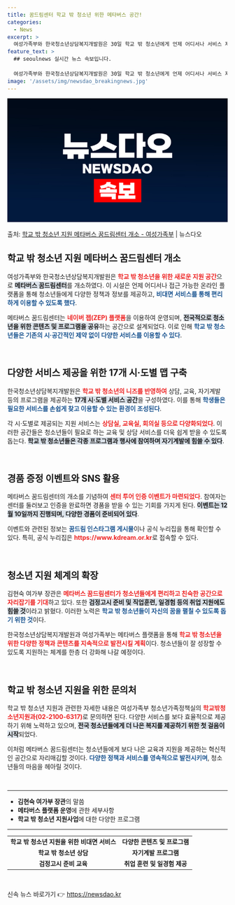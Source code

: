 ```yaml
---
title: 꿈드림센터 학교 밖 청소년 위한 메타버스 공간!
categories:
  - News
excerpt: >
  여성가족부와 한국청소년상담복지개발원은 30일 학교 밖 청소년에게 언제 어디서나 서비스 제공이 가능한 가상공간…
feature_text: >
  ## seoulnews 실시간 뉴스 속보입니다.

  여성가족부와 한국청소년상담복지개발원은 30일 학교 밖 청소년에게 언제 어디서나 서비스 제공이 가능한 가상공간…
image: '/assets/img/newsdao_breakingnews.jpg'
---
```


![뉴스다오 속보](/assets/img/newsdao_breakingnews.jpg)

<p>출처: <a href="https://newsdao.kr/2694" rel="dofollow">학교 밖 청소년 지원 메타버스 꿈드림센터 개소 - 여성가족부</a> | 뉴스다오</p>

<h2 data-ke-size="size26">학교 밖 청소년 지원 메타버스 꿈드림센터 개소</h2>

<p data-ke-size="size16">여성가족부와 한국청소년상담복지개발원은 <b><span style="color: #ee2323;">학교 밖 청소년을 위한 새로운 지원 공간</span></b>으로 <b><span style="background-color: #21538527;">메타버스 꿈드림센터</span></b>를 개소하였다. 이 시설은 언제 어디서나 접근 가능한 온라인 플랫폼을 통해 청소년들에게 다양한 정책과 정보를 제공하고, <b><span style="color: #1a5490;">비대면 서비스를 통해 편리하게 이용할 수 있도록 했다</span></b>.</p>

<p data-ke-size="size16">메타버스 꿈드림센터는 <b><span style="color: #ee2323;">네이버 젭(ZEP) 플랫폼</span></b>을 이용하여 운영되며, <b><span style="background-color: #21538527;">전국적으로 청소년을 위한 콘텐츠 및 프로그램을 공유</span></b>하는 공간으로 설계되었다. 이로 인해 <b><span style="color: #1a5490;">학교 밖 청소년들은 기존의 시·공간적인 제약 없이 다양한 서비스를 이용할 수 있다</span></b>.</p>

<p data-ke-size="size16">&nbsp;</p>

<h2 data-ke-size="size26">다양한 서비스 제공을 위한 17개 시·도별 맵 구축</h2>

<p data-ke-size="size16">한국청소년상담복지개발원은 <b><span style="color: #ee2323;">학교 밖 청소년의 니즈를 반영하여</span></b> 상담, 교육, 자기계발 등의 프로그램을 제공하는 <b><span style="background-color: #21538527;">17개 시·도별 서비스 공간</span></b>을 구성하였다. 이를 통해 <b><span style="color: #1a5490;">학생들은 필요한 서비스를 손쉽게 찾고 이용할 수 있는 환경이 조성된다</span></b>.</p>

<p data-ke-size="size16">각 시·도별로 제공되는 지원 서비스는 <b><span style="color: #ee2323;">상담실, 교육실, 회의실 등으로 다양화되었다</span></b>. 이러한 공간들은 청소년들이 필요로 하는 교육 및 상담 서비스를 더욱 쉽게 받을 수 있도록 돕는다. <b><span style="background-color: #21538527;">학교 밖 청소년들은 각종 프로그램과 행사에 참여하며 자기계발에 힘쓸 수 있다</span></b>.</p>

<p data-ke-size="size16">&nbsp;</p>

<h2 data-ke-size="size26">경품 증정 이벤트와 SNS 활용</h2>

<p data-ke-size="size16">메타버스 꿈드림센터의 개소를 기념하여 <b><span style="color: #ee2323;">센터 투어 인증 이벤트가 마련되었다</span></b>. 참여자는 센터를 둘러보고 인증을 완료하면 경품을 받을 수 있는 기회를 가지게 된다. <b><span style="background-color: #21538527;">이벤트는 12월 10일까지 진행되며, 다양한 경품이 준비되어 있다</span></b>.</p>

<p data-ke-size="size16">이벤트와 관련된 정보는 <b><span style="color: #1a5490;">꿈드림 인스타그램 게시물</span></b>이나 공식 누리집을 통해 확인할 수 있다. 특히, 공식 누리집은 <b><span style="color: #ee2323;">https://www.kdream.or.kr</span></b>로 접속할 수 있다.</p>

<p data-ke-size="size16">&nbsp;</p>

<h2 data-ke-size="size26">청소년 지원 체계의 확장</h2>

<p data-ke-size="size16">김현숙 여가부 장관은 <b><span style="color: #ee2323;">메타버스 꿈드림센터가 청소년들에게 편리하고 친숙한 공간으로 자리잡기를 기대</span></b>하고 있다. 또한 <b><span style="background-color: #21538527;">검정고시 준비 및 직업훈련, 일경험 등의 취업 지원에도 힘쓸 것</span></b>이라고 밝혔다. 이러한 노력은 <b><span style="color: #1a5490;">학교 밖 청소년들이 자신의 꿈을 펼칠 수 있도록 돕기 위한 것</span></b>이다.</p>

<p data-ke-size="size16">한국청소년상담복지개발원과 여성가족부는 메타버스 플랫폼을 통해 <b><span style="color: #ee2323;">학교 밖 청소년을 위한 다양한 정책과 콘텐츠를 지속적으로 발전시킬 계획</span></b>이다. 청소년들이 잘 성장할 수 있도록 지원하는 체계를 한층 더 강화해 나갈 예정이다.</p>

<p data-ke-size="size16">&nbsp;</p>

<h2 data-ke-size="size26">학교 밖 청소년 지원을 위한 문의처</h2>

<p data-ke-size="size16">학교 밖 청소년 지원과 관련한 자세한 내용은 여성가족부 청소년가족정책실의 <b><span style="color: #ee2323;">학교밖청소년지원과(02-2100-6317)</span></b>로 문의하면 된다. 다양한 서비스를 보다 효율적으로 제공하기 위해 노력하고 있으며, <b><span style="background-color: #21538527;">전국 청소년들에게 더 나은 복지를 제공하기 위한 첫 걸음이 시작</span></b>되었다.</p>

<p data-ke-size="size16">이처럼 메타버스 꿈드림센터는 청소년들에게 보다 나은 교육과 지원을 제공하는 혁신적인 공간으로 자리매김할 것이다. <b><span style="color: #1a5490;">다양한 정책과 서비스를 영속적으로 발전시키며</span></b>, 청소년들의 마음을 헤아릴 것이다.</p>

<p data-ke-size="size16">&nbsp;</p>

<hr>

<ul>
<li><b>김현숙 여가부 장관</b>의 말씀</li>
<li><b>메타버스 플랫폼 운영</b>에 관한 세부사항</li>
<li><b>학교 밖 청소년 지원사업</b>에 대한 다양한 프로그램</li>
</ul>

<hr>

<table style="width: 100%; border-collapse: collapse;">
<tr>
<td style="text-align: center; height: 17px;"><b>학교 밖 청소년 지원을 위한 비대면 서비스</b></td>
<td style="text-align: center; height: 17px;"><b>다양한 콘텐츠 및 프로그램</b></td>
</tr>
<tr>
<td style="text-align: center; height: 17px;"><b>학교 밖 청소년 상담</b></td>
<td style="text-align: center; height: 17px;"><b>자기계발 프로그램</b></td>
</tr>
<tr>
<td style="text-align: center; height: 17px;"><b>검정고시 준비 교육</b></td>
<td style="text-align: center; height: 17px;"><b>취업 훈련 및 일경험 제공</b></td>
</tr>
</table>

<p data-ke-size="size16">&nbsp;</p> 

신속 뉴스 바로가기 👉 <a href="https://newsdao.kr" rel="dofollow">https://newsdao.kr</a>


